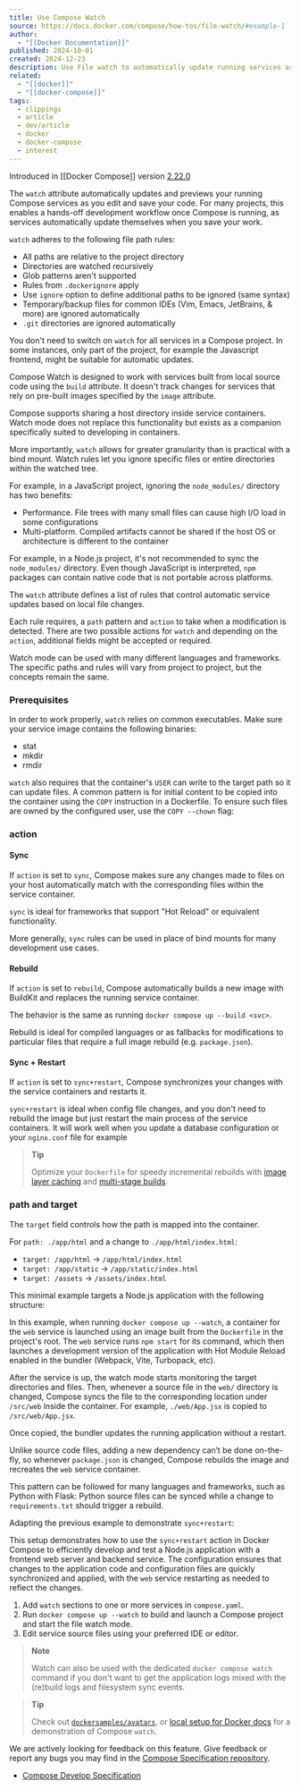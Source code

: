 ```yaml
---
title: Use Compose Watch
source: https://docs.docker.com/compose/how-tos/file-watch/#example-1
author:
  - "[[Docker Documentation]]"
published: 2024-10-01
created: 2024-12-23
description: Use File watch to automatically update running services as you work
related:
  - "[[docker]]"
  - "[[docker-compose]]"
tags:
  - clippings
  - article
  - dev/article
  - docker
  - docker-compose
  - interest
---
```

Introduced in [[Docker Compose]] version [2.22.0](https://docs.docker.com/compose/releases/release-notes/#2220)

The `watch` attribute automatically updates and previews your running Compose services as you edit and save your code. For many projects, this enables a hands-off development workflow once Compose is running, as services automatically update themselves when you save your work.

`watch` adheres to the following file path rules:

- All paths are relative to the project directory
- Directories are watched recursively
- Glob patterns aren't supported
- Rules from `.dockerignore` apply
- Use `ignore` option to define additional paths to be ignored (same syntax)
- Temporary/backup files for common IDEs (Vim, Emacs, JetBrains, & more) are ignored automatically
- `.git` directories are ignored automatically

You don't need to switch on `watch` for all services in a Compose project. In some instances, only part of the project, for example the Javascript frontend, might be suitable for automatic updates.

Compose Watch is designed to work with services built from local source code using the `build` attribute. It doesn't track changes for services that rely on pre-built images specified by the `image` attribute.

Compose supports sharing a host directory inside service containers. Watch mode does not replace this functionality but exists as a companion specifically suited to developing in containers.

More importantly, `watch` allows for greater granularity than is practical with a bind mount. Watch rules let you ignore specific files or entire directories within the watched tree.

For example, in a JavaScript project, ignoring the `node_modules/` directory has two benefits:

- Performance. File trees with many small files can cause high I/O load in some configurations
- Multi-platform. Compiled artifacts cannot be shared if the host OS or architecture is different to the container

For example, in a Node.js project, it's not recommended to sync the `node_modules/` directory. Even though JavaScript is interpreted, `npm` packages can contain native code that is not portable across platforms.

The `watch` attribute defines a list of rules that control automatic service updates based on local file changes.

Each rule requires, a `path` pattern and `action` to take when a modification is detected. There are two possible actions for `watch` and depending on the `action`, additional fields might be accepted or required.

Watch mode can be used with many different languages and frameworks. The specific paths and rules will vary from project to project, but the concepts remain the same.

### Prerequisites

In order to work properly, `watch` relies on common executables. Make sure your service image contains the following binaries:

- stat
- mkdir
- rmdir

`watch` also requires that the container's `USER` can write to the target path so it can update files. A common pattern is for initial content to be copied into the container using the `COPY` instruction in a Dockerfile. To ensure such files are owned by the configured user, use the `COPY --chown` flag:

### action
#### Sync

If `action` is set to `sync`, Compose makes sure any changes made to files on your host automatically match with the corresponding files within the service container.

`sync` is ideal for frameworks that support "Hot Reload" or equivalent functionality.

More generally, `sync` rules can be used in place of bind mounts for many development use cases.

#### Rebuild

If `action` is set to `rebuild`, Compose automatically builds a new image with BuildKit and replaces the running service container.

The behavior is the same as running `docker compose up --build <svc>`.

Rebuild is ideal for compiled languages or as fallbacks for modifications to particular files that require a full image rebuild (e.g. `package.json`).

#### Sync + Restart

If `action` is set to `sync+restart`, Compose synchronizes your changes with the service containers and restarts it.

`sync+restart` is ideal when config file changes, and you don't need to rebuild the image but just restart the main process of the service containers. It will work well when you update a database configuration or your `nginx.conf` file for example

> **Tip**
> 
> Optimize your `Dockerfile` for speedy incremental rebuilds with [image layer caching](https://docs.docker.com/build/cache) and [multi-stage builds](https://docs.docker.com/build/building/multi-stage/).

### path and target

The `target` field controls how the path is mapped into the container.

For `path: ./app/html` and a change to `./app/html/index.html`:

- `target: /app/html` -> `/app/html/index.html`
- `target: /app/static` -> `/app/static/index.html`
- `target: /assets` -> `/assets/index.html`

This minimal example targets a Node.js application with the following structure:

In this example, when running `docker compose up --watch`, a container for the `web` service is launched using an image built from the `Dockerfile` in the project's root. The `web` service runs `npm start` for its command, which then launches a development version of the application with Hot Module Reload enabled in the bundler (Webpack, Vite, Turbopack, etc).

After the service is up, the watch mode starts monitoring the target directories and files. Then, whenever a source file in the `web/` directory is changed, Compose syncs the file to the corresponding location under `/src/web` inside the container. For example, `./web/App.jsx` is copied to `/src/web/App.jsx`.

Once copied, the bundler updates the running application without a restart.

Unlike source code files, adding a new dependency can’t be done on-the-fly, so whenever `package.json` is changed, Compose rebuilds the image and recreates the `web` service container.

This pattern can be followed for many languages and frameworks, such as Python with Flask: Python source files can be synced while a change to `requirements.txt` should trigger a rebuild.

Adapting the previous example to demonstrate `sync+restart`:

This setup demonstrates how to use the `sync+restart` action in Docker Compose to efficiently develop and test a Node.js application with a frontend web server and backend service. The configuration ensures that changes to the application code and configuration files are quickly synchronized and applied, with the `web` service restarting as needed to reflect the changes.

1. Add `watch` sections to one or more services in `compose.yaml`.
2. Run `docker compose up --watch` to build and launch a Compose project and start the file watch mode.
3. Edit service source files using your preferred IDE or editor.

> **Note**
> 
> Watch can also be used with the dedicated `docker compose watch` command if you don't want to get the application logs mixed with the (re)build logs and filesystem sync events.

> **Tip**
> 
> Check out [`dockersamples/avatars`](https://github.com/dockersamples/avatars), or [local setup for Docker docs](https://github.com/docker/docs/blob/main/CONTRIBUTING.md) for a demonstration of Compose `watch`.

We are actively looking for feedback on this feature. Give feedback or report any bugs you may find in the [Compose Specification repository](https://github.com/compose-spec/compose-spec/pull/253).

- [Compose Develop Specification](https://docs.docker.com/reference/compose-file/develop/)